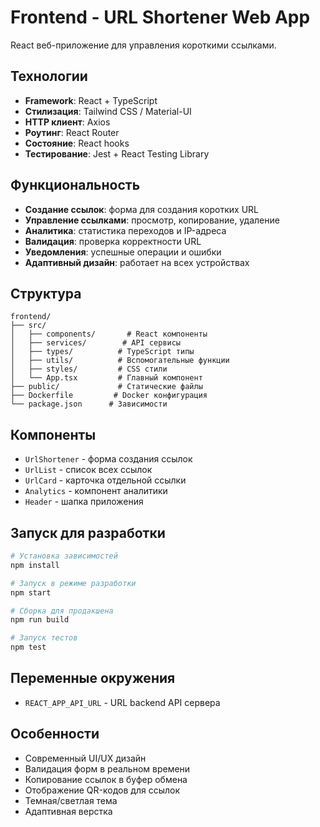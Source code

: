 # Frontend - URL Shortener Web App

React веб-приложение для управления короткими ссылками.

## Технологии

- **Framework**: React + TypeScript
- **Стилизация**: Tailwind CSS / Material-UI
- **HTTP клиент**: Axios
- **Роутинг**: React Router
- **Состояние**: React hooks
- **Тестирование**: Jest + React Testing Library

## Функциональность

- **Создание ссылок**: форма для создания коротких URL
- **Управление ссылками**: просмотр, копирование, удаление
- **Аналитика**: статистика переходов и IP-адреса
- **Валидация**: проверка корректности URL
- **Уведомления**: успешные операции и ошибки
- **Адаптивный дизайн**: работает на всех устройствах

## Структура

```
frontend/
├── src/
│   ├── components/       # React компоненты
│   ├── services/        # API сервисы
│   ├── types/          # TypeScript типы
│   ├── utils/          # Вспомогательные функции
│   ├── styles/         # CSS стили
│   └── App.tsx         # Главный компонент
├── public/             # Статические файлы
├── Dockerfile         # Docker конфигурация
└── package.json      # Зависимости
```

## Компоненты

- `UrlShortener` - форма создания ссылок
- `UrlList` - список всех ссылок
- `UrlCard` - карточка отдельной ссылки
- `Analytics` - компонент аналитики
- `Header` - шапка приложения

## Запуск для разработки

```bash
# Установка зависимостей
npm install

# Запуск в режиме разработки
npm start

# Сборка для продакшена
npm run build

# Запуск тестов
npm test
```

## Переменные окружения

- `REACT_APP_API_URL` - URL backend API сервера

## Особенности

- Современный UI/UX дизайн
- Валидация форм в реальном времени
- Копирование ссылок в буфер обмена
- Отображение QR-кодов для ссылок
- Темная/светлая тема
- Адаптивная верстка
